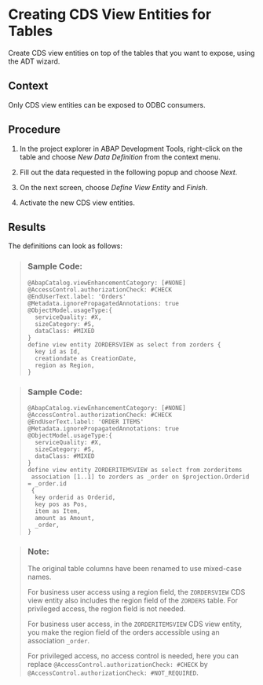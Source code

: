 <!-- loio77a11e4934764ecfaf7f70320b3d4cf0 -->

# Creating CDS View Entities for Tables

Create CDS view entities on top of the tables that you want to expose, using the ADT wizard.



## Context

Only CDS view entities can be exposed to ODBC consumers.



## Procedure

1.  In the project explorer in ABAP Development Tools, right-click on the table and choose *New Data Definition* from the context menu.

2.  Fill out the data requested in the following popup and choose *Next*.

3.  On the next screen, choose *Define View Entity* and *Finish*.

4.  Activate the new CDS view entities.




<a name="loio77a11e4934764ecfaf7f70320b3d4cf0__result_jry_f4z_vqb"/>

## Results

The definitions can look as follows:

> ### Sample Code:  
> ```
> @AbapCatalog.viewEnhancementCategory: [#NONE]
> @AccessControl.authorizationCheck: #CHECK
> @EndUserText.label: 'Orders'
> @Metadata.ignorePropagatedAnnotations: true
> @ObjectModel.usageType:{
>   serviceQuality: #X,
>   sizeCategory: #S,
>   dataClass: #MIXED
> }
> define view entity ZORDERSVIEW as select from zorders {
>   key id as Id,
>   creationdate as CreationDate,
>   region as Region,
> }
> 
> ```

> ### Sample Code:  
> ```
> @AbapCatalog.viewEnhancementCategory: [#NONE]
> @AccessControl.authorizationCheck: #CHECK
> @EndUserText.label: 'ORDER ITEMS'
> @Metadata.ignorePropagatedAnnotations: true
> @ObjectModel.usageType:{
>   serviceQuality: #X,
>   sizeCategory: #S,
>   dataClass: #MIXED
> }
> define view entity ZORDERITEMSVIEW as select from zorderitems
>  association [1..1] to zorders as _order on $projection.Orderid = _order.id
>  {
>   key orderid as Orderid,
>   key pos as Pos,
>   item as Item,
>   amount as Amount,
>   _order,
> }
> 
> ```

> ### Note:  
> The original table columns have been renamed to use mixed-case names.
> 
> For business user access using a region field, the `ZORDERSVIEW` CDS view entity also includes the region field of the `ZORDERS` table. For privileged access, the region field is not needed.
> 
> For business user access, in the `ZORDERITEMSVIEW` CDS view entity, you make the region field of the orders accessible using an association `_order`.
> 
> For privileged access, no access control is needed, here you can replace `@AccessControl.authorizationCheck: #CHECK` by `@AccessControl.authorizationCheck: #NOT_REQUIRED`.

